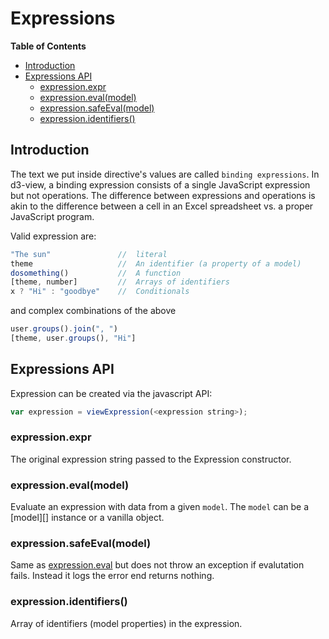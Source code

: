 # Expressions

<!-- START doctoc generated TOC please keep comment here to allow auto update -->
<!-- DON'T EDIT THIS SECTION, INSTEAD RE-RUN doctoc TO UPDATE -->
**Table of Contents**

- [Introduction](#introduction)
- [Expressions API](#expressions-api)
  - [expression.expr](#expressionexpr)
  - [expression.eval(model)](#expressionevalmodel)
  - [expression.safeEval(model)](#expressionsafeevalmodel)
  - [expression.identifiers()](#expressionidentifiers)

<!-- END doctoc generated TOC please keep comment here to allow auto update -->

## Introduction

The text we put inside directive's values are called ``binding expressions``.
In d3-view, a binding expression consists of a single JavaScript expression
but not operations. The difference between expressions and operations is akin
to the difference between a cell in an Excel spreadsheet vs. a proper JavaScript program.

Valid expression are:
```javascript
"The sun"               //  literal
theme                   //  An identifier (a property of a model)
dosomething()           //  A function
[theme, number]         //  Arrays of identifiers
x ? "Hi" : "goodbye"    //  Conditionals
```
and complex combinations of the above
```javascript
user.groups().join(", ")
[theme, user.groups(), "Hi"]
```

## Expressions API

Expression can be created via the javascript API:
```javascript
var expression = viewExpression(<expression string>);
```
### expression.expr

The original expression string passed to the Expression constructor.

### expression.eval(model)

Evaluate an expression with data from a given ``model``. The ``model``
can be a [model][] instance or a vanilla object.

### expression.safeEval(model)

Same as [expression.eval](#expressionevalmodel) but does not throw an
exception if evalutation fails. Instead it logs the error end returns nothing.

### expression.identifiers()

Array of identifiers (model properties) in the expression.
